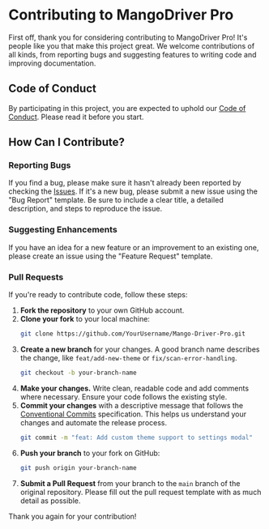 
# Contributing to MangoDriver Pro

First off, thank you for considering contributing to MangoDriver Pro! It's people like you that make this project great. We welcome contributions of all kinds, from reporting bugs and suggesting features to writing code and improving documentation.

## Code of Conduct

By participating in this project, you are expected to uphold our [Code of Conduct](.github/CODE_OF_CONDUCT.md). Please read it before you start.

## How Can I Contribute?

### Reporting Bugs
If you find a bug, please make sure it hasn't already been reported by checking the [Issues](https://github.com/ashikurrahaman48/Mango-Driver-Pro/issues). If it's a new bug, please submit a new issue using the "Bug Report" template. Be sure to include a clear title, a detailed description, and steps to reproduce the issue.

### Suggesting Enhancements
If you have an idea for a new feature or an improvement to an existing one, please create an issue using the "Feature Request" template.

### Pull Requests
If you're ready to contribute code, follow these steps:

1.  **Fork the repository** to your own GitHub account.
2.  **Clone your fork** to your local machine:
    ```bash
    git clone https://github.com/YourUsername/Mango-Driver-Pro.git
    ```
3.  **Create a new branch** for your changes. A good branch name describes the change, like `feat/add-new-theme` or `fix/scan-error-handling`.
    ```bash
    git checkout -b your-branch-name
    ```
4. **Make your changes.** Write clean, readable code and add comments where necessary. Ensure your code follows the existing style.
5.  **Commit your changes** with a descriptive message that follows the [Conventional Commits](https://www.conventionalcommits.org/en/v1.0.0/) specification. This helps us understand your changes and automate the release process.
    ```bash
    git commit -m "feat: Add custom theme support to settings modal"
    ```
6.  **Push your branch** to your fork on GitHub:
    ```bash
    git push origin your-branch-name
    ```
7.  **Submit a Pull Request** from your branch to the `main` branch of the original repository. Please fill out the pull request template with as much detail as possible.

Thank you again for your contribution!